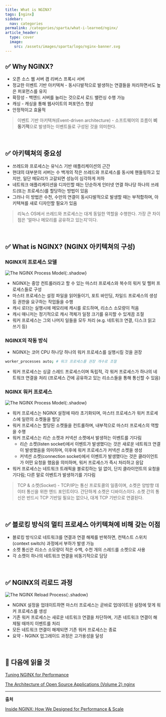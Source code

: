 ```yaml
---
title: What is NGINX?
tags: [nginx]
sidebar:
  nav: categories
permalink: /categories/sparta/what-i-learned/nginx/
article_header:
  type: cover
  image:
    src: /assets/images/sparta/logo/nginx-banner.svg
---
```


<div class="article__content" markdown="1">

## ✅ Why NGINX?

- 오픈 소스 웹 서버 겸 리버스 프록시 서버
- 정교한 이벤트 기반 아키텍쳐 - 동시다발적으로 발생하는 연결들을 처리하면서도 높은 퍼포먼스를 유지
- 확장성 - 백엔드 서버를 늘리는 것으로서 로드 밸런싱 수행 가능
- 캐싱 - 캐싱을 통해 웹사이트의 퍼포먼스 향상
- 안정적이고 효율적

> 이벤트 기반 아키텍쳐(Event-driven architecture) - 소프트웨어의 흐름이 **비동기적**으로 발생하는 이벤트들로 구성된 것을 의미한다.

<br/>

## ✅ 아키텍쳐의 중요성

- 쓰레드와 프로세스는 유닉스 기반 애플리케이션의 근간
- 현대의 대부분의 서버는 수 백개의 작은 쓰레드와 프로세스를 동시에 핸들링하고 있지만, 일단 메모리가 고갈되면 성능이 심각하게 저하
- 네트워크 애플리케이션을 디자인할 때는 단순하게 인터넷 연결 하나당 하나의 쓰레드(또는 프로세스)를 할당하는 방법이 있음
- 그러나 이 방법은 수천, 수만의 연결이 동시다발적으로 발생할 때는 부적합하며, 아키텍쳐를 새로 디자인할 필요가 있음

> 리눅스 OS에서 쓰레드와 프로세스는 대게 동일한 역할을 수행한다. 가장 큰 차이점은 '얼마나 메모리를 공유하고 있는지'이다.

<br/>

## ✅ What is NGINX? (NGINX 아키텍쳐의 구성)

### NGINX의 프로세스 모델

![The NGINX Process Model](https://www.nginx.com/wp-content/uploads/2015/06/infographic-Inside-NGINX_process-model.png){:.shadow}

- NGINX는 중앙 컨트롤러라고 할 수 있는 마스터 프로세스와 복수의 워커 및 헬퍼 프로세스들로 구성
- 마스터 프로세스는 설정 파일을 읽어들이기, 포트 바인딩, 차일드 프로세스의 생성 등 권한을 요구하는 작업들을 수행
- 캐시 로더는 실행시에 메모리에 캐시를 로드하며, 리소스 소모량이 적음
- 캐시 매니저는 정기적으로 캐시 객체가 일정 크기를 유지할 수 있게끔 조절
- 워커 프로세스는 그외 나머지 일들을 모두 처리 (e.g. 네트워크 연결, 디스크 읽고 쓰기 등)

### NGINX의 작동 방식

- NGINX는 코어 CPU 하나당 하나의 워커 프로세스를 실행시킬 것을 권장

```zsh
worker_processes auto; # 워크 프로세스를 권장 개수로 조절
```

- 워커 프로세스는 싱글 스레드 프로세스이며 독립적, 각 워커 프로세스가 하나의 네트워크 연결을 처리 (프로세스 간에 공유하고 있는 리소스들을 통해 통신할 수 있음)

### NGINX 워커 프로세스

![The NGINX Process Model](https://www.nginx.com/wp-content/uploads/2015/06/infographic-Inside-NGINX_worker-process.png){:.shadow}

- 워커 프로세스는 NGINX 설정에 따라 초기화되며, 마스터 프로세스가 워커 프로세스에 일련의 소켓들을 할당
- 워커 프로세스는 할당된 소켓들을 컨트롤하며, 내부적으로 마스터 프로세스의 역할을 수행
- 워커 프로세스는 리슨 소켓과 커넥션 소켓에서 발생하는 이벤트를 기다림
  - 리슨 소켓(listen socket)에서 이벤트가 발생했다는 것은 새로운 네트워크 연결이 발생했음을 의미하며, 이후에 워커 프로세스가 커넥션 소켓을 생성
  - 커넥션 소켓(connection socket)에서 이벤트가 발생했다는 것은 클라이언트가 어떤 요청을 했음을 의미하며, 워커 프로세스가 즉시 처리하고 응답
- 워커 프로세스는 네트워크 트래픽을 블로킹하는 일 없이, 단지 클라이언트의 요청을 기다림; 다른 말로 이벤트가 발생하기를 기다림

> TCP & 소켓(Socket) - TCP/IP는 통신 프로토콜의 일종이며, 소켓은 양방향 데이터 통신을 위한 엔드 포인트이다. 간단하게 소켓은 디바이스이다. 소켓 간의 통신은 반드시 TCP 기반일 필요는 없으나, 대게 TCP 기반으로 연결된다.

<br/>

## ✅ 블로킹 방식의 멀티 프로세스 아키텍쳐에 비해 갖는 이점

- 블로킹 방식으로 네트워크를 연결과 연결 해제를 반복하면, 컨텍스트 스위치(context switch) 과정에서 부하가 발생 가능
- 소켓 통신은 리소스 소모량이 적은 수백, 수천 개의 스레드를 소켓으로 사용
- 각 소켓이 하나의 네트워크 연결을 비동기적으로 담당

<br/>

## ✅ NGINX의 리로드 과정

![The NGINX Reload Process](https://www.nginx.com/wp-content/uploads/2015/06/infographic-Inside-NGINX_load-config-1.png){:.shadow}

- NGINX 설정을 업데이트하면 마스터 프로세스는 곧바로 업데이트된 설정에 맞게 워커 프로세스를 생성
- 기존 워커 프로세스는 새로운 네트워크 연결을 차단하며, 기존 네트워크 연결이 해제될 때까지 이벤트를 처리
- 모든 네트워크 연결이 해제되면 기존 워커 프로세스는 종료
- 요약 - NGINX 업그레이드 과정은 고가용성을 달성

<br/>

## 🤔 다음에 읽을 것

[Tuning NGINX for Performance](https://www.nginx.com/blog/tuning-nginx/)

[The Architecture of Open Source Applications (Volume 2)
nginx](https://aosabook.org/en/v2/nginx.html)

---

**출처**

[Inside NGINX: How We Designed for Performance & Scale](https://www.nginx.com/blog/inside-nginx-how-we-designed-for-performance-scale/)

</div>
